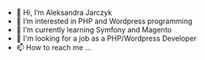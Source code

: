 - 👋 Hi, I’m Aleksandra Jarczyk
- 👀 I’m interested in PHP and Wordpress programming
- 🌱 I’m currently learning Symfony and Magento
- 💞️ I'm looking for a job as a PHP/Wordpress Developer 
- 📫 How to reach me ...

<!---
olajarczyk/olajarczyk is a ✨ special ✨ repository because its `README.md` (this file) appears on your GitHub profile.
You can click the Preview link to take a look at your changes.
--->
